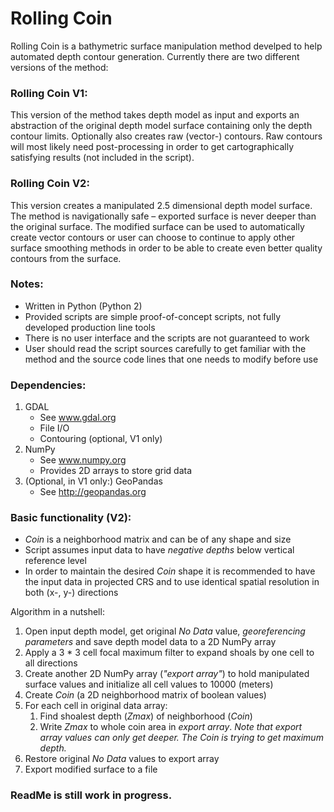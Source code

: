# Rolling Coin
Rolling Coin is a bathymetric surface manipulation method develped to help automated depth contour generation. Currently there are two different versions of the method:


### Rolling Coin V1:
This version of the method takes depth model as input and exports an abstraction of the original depth model surface containing only the depth contour limits. Optionally also creates raw (vector-) contours. Raw contours will most likely need post-processing in order to get cartographically satisfying results (not included in the script).


### Rolling Coin V2:
This version creates a manipulated 2.5 dimensional depth model surface. The method is navigationally safe – exported surface is never deeper than the original surface. The modified surface can be used to automatically create vector contours or user can choose to continue to apply other surface smoothing methods in order to be able to create even better quality contours from the surface.


### Notes:
- Written in Python (Python 2)
- Provided scripts are simple proof-of-concept scripts, not fully developed production line tools
- There is no user interface and the scripts are not guaranteed to work
- User should read the script sources carefully to get familiar with the method and the source code lines that one needs to modify before use


### Dependencies:
1. GDAL
   - See www.gdal.org
   - File I/O
   - Contouring (optional, V1 only)
2. NumPy
   - See www.numpy.org
   - Provides 2D arrays to store grid data
3. (Optional, in V1 only:) GeoPandas
   - See http://geopandas.org


### Basic functionality (V2):
- *Coin* is a neighborhood matrix and can be of any shape and size
- Script assumes input data to have *negative depths* below vertical reference level
- In order to maintain the desired *Coin* shape it is recommended to have the input data in projected CRS and to use identical spatial resolution in both (x-, y-) directions

Algorithm in a nutshell:
1. Open input depth model, get original *No Data* value, *georeferencing parameters* and save depth model data to a 2D NumPy array
2. Apply a 3 * 3 cell focal maximum filter to expand shoals by one cell to all directions
3. Create another 2D NumPy array (*"export array"*) to hold manipulated surface values and initialize all cell values to 10000 (meters)
4. Create *Coin* (a 2D neighborhood matrix of boolean values)
5. For each cell in original data array:
    1. Find shoalest depth (*Zmax*) of neighborhood (*Coin*)
    2. Write *Zmax* to whole coin area in *export array*. *Note that export array values can only get deeper. The Coin is trying to get maximum depth.*
6. Restore original *No Data* values to export array
7. Export modified surface to a file


### ReadMe is still work in progress.
